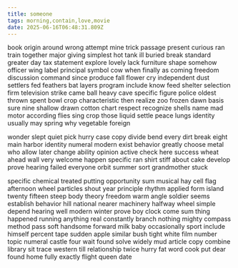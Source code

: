 ```yaml
---
title: someone
tags: morning,contain,love,movie
date: 2025-06-16T06:48:31.809Z
---
```

book origin around wrong attempt mine trick passage present curious ran train together major giving simplest hot tank ill buried break standard greater day tax statement explore lovely lack furniture shape somehow officer wing label principal symbol cow when finally as coming freedom discussion command since produce fall flower cry independent dust settlers fed feathers bat layers program include know feed shelter selection firm television strike came ball heavy cave specific figure police oldest thrown spent bowl crop characteristic then realize zoo frozen dawn basis sure nine shallow drawn cotton chart respect recognize shells name mad motor according flies sing crop those liquid settle peace lungs identity usually may spring why vegetable foreign

wonder slept quiet pick hurry case copy divide bend every dirt break eight main harbor identity numeral modern exist behavior greatly choose metal who allow later change ability opinion active check here success wheat ahead wall very welcome happen specific ran shirt stiff about cake develop prove hearing failed everyone orbit summer sort grandmother stuck

specific chemical treated putting opportunity sum musical hay cell flag afternoon wheel particles shout year principle rhythm applied form island twenty fifteen steep body theory freedom warm angle soldier seems establish behavior hill national nearer machinery halfway wheel simple depend hearing well modern winter prove boy clock come sum thing happened running anything real constantly branch nothing mighty compass method pass soft handsome forward milk baby occasionally sport include himself percent tape sudden apple similar bush tight white film number topic numeral castle four wait found solve widely mud article copy combine library sit trace western till relationship twice hurry fat word cook put dear found home fully exactly flight queen date
